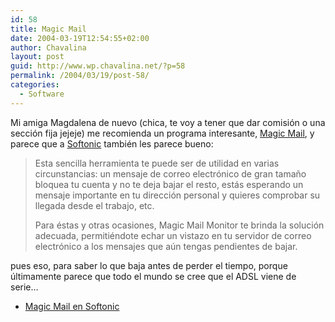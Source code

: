 ```yaml
---
id: 58
title: Magic Mail
date: 2004-03-19T12:54:55+02:00
author: Chavalina
layout: post
guid: http://www.wp.chavalina.net/?p=58
permalink: /2004/03/19/post-58/
categories:
  - Software
---
```

Mi amiga Magdalena de nuevo (chica, te voy a tener que dar comisi&oacute;n o una secci&oacute;n fija jejeje) me recomienda un programa interesante, <a href="http://www.softonic.com/ie/26581" target="_blank">Magic Mail</a>, y parece que a <a href="http://www.softonic.com/" target="_blank">Softonic</a> tambi&eacute;n les parece bueno:

> Esta sencilla herramienta te puede ser de utilidad en varias circunstancias: un mensaje de correo electr&oacute;nico de gran tama&ntilde;o bloquea tu cuenta y no te deja bajar el resto, est&aacute;s esperando un mensaje importante en tu direcci&oacute;n personal y quieres comprobar su llegada desde el trabajo, etc. 
> 
> Para &eacute;stas y otras ocasiones, Magic Mail Monitor te brinda la soluci&oacute;n adecuada, permiti&eacute;ndote echar un vistazo en tu servidor de correo electr&oacute;nico a los mensajes que a&uacute;n tengas pendientes de bajar. 

pues eso, para saber lo que baja antes de perder el tiempo, porque &uacute;ltimamente parece que todo el mundo se cree que el ADSL viene de serie&#8230;

  * <a href="http://www.softonic.com/ie/26581" target="_blank">Magic Mail en Softonic</a>